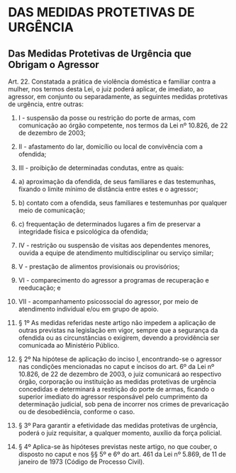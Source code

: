 # DAS MEDIDAS PROTETIVAS DE URGÊNCIA

## Das Medidas Protetivas de Urgência que Obrigam o Agressor

Art. 22.  Constatada a prática de violência doméstica e familiar contra a mulher, nos termos desta Lei, o juiz poderá aplicar, de imediato, ao agressor, em conjunto ou separadamente, as seguintes medidas protetivas de urgência, entre outras: 
1. I - suspensão da posse ou restrição do porte de armas, com comunicação ao órgão competente, nos termos da Lei nº 10.826, de 22 de dezembro de 2003; 
2. II - afastamento do lar, domicílio ou local de convivência com a ofendida; 
3. III - proibição de determinadas condutas, entre as quais: 
1. a) aproximação da ofendida, de seus familiares e das testemunhas, fixando o limite mínimo de distância entre estes e o agressor; 
2. b) contato com a ofendida, seus familiares e testemunhas por qualquer meio de comunicação; 
3. c) frequentação de determinados lugares a fim de preservar a integridade física e psicológica da ofendida; 
4. IV - restrição ou suspensão de visitas aos dependentes menores, ouvida a equipe de atendimento multidisciplinar ou serviço similar; 
5. V - prestação de alimentos provisionais ou provisórios;
6. VI - comparecimento do agressor a programas de recuperação e reeducação; e 
7. VII - acompanhamento psicossocial do agressor, por meio de atendimento individual e/ou em grupo de apoio. 


1. § 1º As medidas referidas neste artigo não impedem a aplicação de outras previstas na legislação em vigor, sempre que a segurança da ofendida ou as circunstâncias o exigirem, devendo a providência ser comunicada ao Ministério Público. 
2. § 2º Na hipótese de aplicação do inciso I, encontrando-se o agressor nas condições mencionadas no caput e incisos do art. 6º da Lei nº 10.826, de 22 de dezembro de 2003, o juiz comunicará ao respectivo órgão, corporação ou instituição as medidas protetivas de urgência concedidas e determinará a restrição do porte de armas, ficando o superior imediato do agressor responsável pelo cumprimento da determinação judicial, sob pena de incorrer nos crimes de prevaricação ou de desobediência, conforme o caso. 
3. § 3º Para garantir a efetividade das medidas protetivas de urgência, poderá o juiz requisitar, a qualquer momento, auxílio da força policial. 
4. § 4º Aplica-se às hipóteses previstas neste artigo, no que couber, o disposto no caput e nos §§ 5º e 6º do art. 461 da Lei nº 5.869, de 11 de janeiro de 1973 (Código de Processo Civil). 